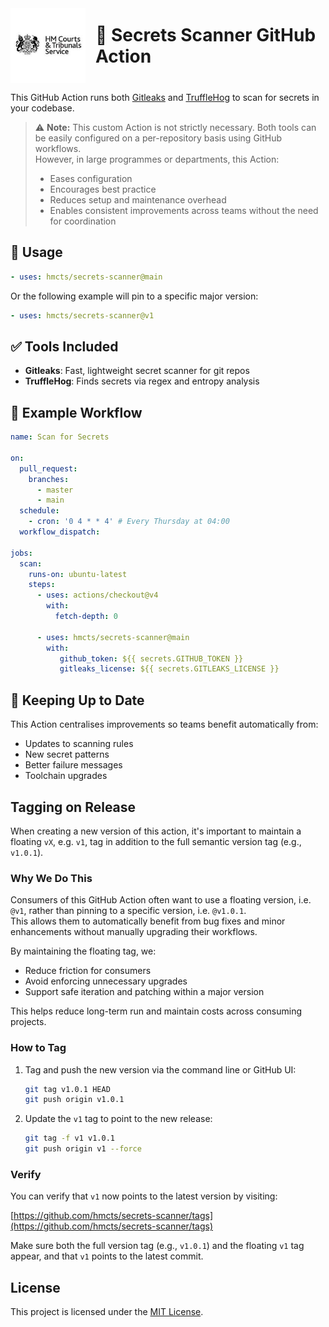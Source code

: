 <div style="display: flex; align-items: center; justify-content: left; gap: 1rem;">
  <img src="./assets/hmcts-logo.png" alt="HM Courts & Tribunals Service logo" width="120" />
  <h1 style="margin: 0;">🔐 Secrets Scanner GitHub Action</h1>
</div>

This GitHub Action runs both [Gitleaks](https://github.com/gitleaks/gitleaks) and [TruffleHog](https://github.com/trufflesecurity/trufflehog) to scan for secrets in your codebase.

> ⚠️ **Note:** This custom Action is not strictly necessary. Both tools can be easily configured on a per-repository basis using GitHub workflows.  
> However, in large programmes or departments, this Action:
>
> - Eases configuration
> - Encourages best practice
> - Reduces setup and maintenance overhead
> - Enables consistent improvements across teams without the need for coordination

## 🚀 Usage

```yaml
- uses: hmcts/secrets-scanner@main
```
Or the following example will pin to a specific major version:
```yaml
- uses: hmcts/secrets-scanner@v1
```

## ✅ Tools Included

- **Gitleaks**: Fast, lightweight secret scanner for git repos
- **TruffleHog**: Finds secrets via regex and entropy analysis

## 📂 Example Workflow

```yaml
name: Scan for Secrets

on:
  pull_request:
    branches:
      - master
      - main
  schedule:
    - cron: '0 4 * * 4' # Every Thursday at 04:00
  workflow_dispatch:

jobs:
  scan:
    runs-on: ubuntu-latest
    steps:
      - uses: actions/checkout@v4
        with:
          fetch-depth: 0

      - uses: hmcts/secrets-scanner@main
        with:
           github_token: ${{ secrets.GITHUB_TOKEN }}
           gitleaks_license: ${{ secrets.GITLEAKS_LICENSE }}
```

## 🔄 Keeping Up to Date

This Action centralises improvements so teams benefit automatically from:

- Updates to scanning rules
- New secret patterns
- Better failure messages
- Toolchain upgrades

## Tagging on Release

When creating a new version of this action, it's important to maintain a floating `vX`, e.g. `v1`, tag in addition to the full semantic version tag (e.g., `v1.0.1`).

### Why We Do This

Consumers of this GitHub Action often want to use a floating version, i.e. `@v1`, rather than pinning to a specific version, i.e. `@v1.0.1`.  
This allows them to automatically benefit from bug fixes and minor enhancements without manually upgrading their workflows.

By maintaining the floating tag, we:
- Reduce friction for consumers
- Avoid enforcing unnecessary upgrades
- Support safe iteration and patching within a major version

This helps reduce long-term run and maintain costs across consuming projects.

### How to Tag

1. Tag and push the new version via the command line or GitHub UI:

   ```bash
   git tag v1.0.1 HEAD
   git push origin v1.0.1
   ```

2. Update the `v1` tag to point to the new release:

   ```bash
   git tag -f v1 v1.0.1
   git push origin v1 --force
   ```

### Verify

You can verify that `v1` now points to the latest version by visiting:

[https://github.com/hmcts/secrets-scanner/tags](https://github.com/hmcts/secrets-scanner/tags)

Make sure both the full version tag (e.g., `v1.0.1`) and the floating `v1` tag appear, and that `v1` points to the latest commit.

## License

This project is licensed under the [MIT License](LICENSE).
